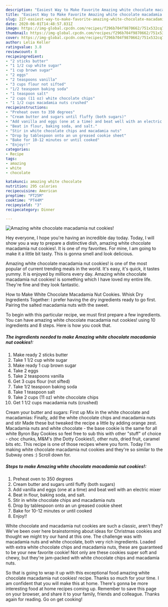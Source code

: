 ```yaml
---
description: "Easiest Way to Make Favorite Amazing white chocolate macadamia nut cookies!"
title: "Easiest Way to Make Favorite Amazing white chocolate macadamia nut cookies!"
slug: 227-easiest-way-to-make-favorite-amazing-white-chocolate-macadamia-nut-cookies
date: 2020-06-01T14:48:57.831Z
image: https://img-global.cpcdn.com/recipes/f296b704f9870662/751x532cq70/amazing-white-chocolate-macadamia-nut-cookies-recipe-main-photo.jpg
thumbnail: https://img-global.cpcdn.com/recipes/f296b704f9870662/751x532cq70/amazing-white-chocolate-macadamia-nut-cookies-recipe-main-photo.jpg
cover: https://img-global.cpcdn.com/recipes/f296b704f9870662/751x532cq70/amazing-white-chocolate-macadamia-nut-cookies-recipe-main-photo.jpg
author: Lelia Keller
ratingvalue: 3.8
reviewcount: 8
recipeingredient:
- "2 sticks butter"
- "1 1/2 cup white sugar"
- "1 cup brown sugar"
- "2 eggs"
- "2 teaspoons vanilla"
- "3 cups flour not sifted"
- "1/2 teaspoon baking soda"
- "1 teaspoon salt"
- "2 cups (11 oz) white chocolate chips"
- "1 1/2 cups macadamia nuts crushed"
recipeinstructions:
- "Preheat oven to 350 degrees"
- "Cream butter and sugars until fluffy (both sugars)"
- "Add vanilla and eggs (one at a time) and beat well with an electric mixer"
- "Beat in flour, baking soda, and salt."
- "Stir in white chocolate chips and macadamia nuts"
- "Drop by tablespoon onto an un greased cookie sheet"
- "Bake for 10-12 minutes or until cooked"
- "Enjoy!!"
categories:
- Recipe
tags:
- amazing
- white
- chocolate

katakunci: amazing white chocolate 
nutrition: 295 calories
recipecuisine: American
preptime: "PT25M"
cooktime: "PT44M"
recipeyield: "3"
recipecategory: Dinner

---
```



![Amazing white chocolate macadamia nut cookies!](https://img-global.cpcdn.com/recipes/f296b704f9870662/751x532cq70/amazing-white-chocolate-macadamia-nut-cookies-recipe-main-photo.jpg)

Hey everyone, I hope you're having an incredible day today. Today, I will show you a way to prepare a distinctive dish, amazing white chocolate macadamia nut cookies!. It is one of my favorites. For mine, I am going to make it a little bit tasty. This is gonna smell and look delicious.

Amazing white chocolate macadamia nut cookies! is one of the most popular of current trending meals in the world. It's easy, it's quick, it tastes yummy. It is enjoyed by millions every day. Amazing white chocolate macadamia nut cookies! is something which I have loved my entire life. They're fine and they look fantastic.

How to Make White Chocolate Macadamia Nut Cookies. Whisk Dry Ingredients Together: I prefer having the dry ingredients ready to go first. Pairing the salted macadamia nuts with the sweet.


To begin with this particular recipe, we must first prepare a few ingredients. You can have amazing white chocolate macadamia nut cookies! using 10 ingredients and 8 steps. Here is how you cook that.

<!--inarticleads1-->

##### The ingredients needed to make Amazing white chocolate macadamia nut cookies!:

1. Make ready 2 sticks butter
1. Take 1 1/2 cup white sugar
1. Make ready 1 cup brown sugar
1. Take 2 eggs
1. Take 2 teaspoons vanilla
1. Get 3 cups flour (not sifted)
1. Take 1/2 teaspoon baking soda
1. Take 1 teaspoon salt
1. Take 2 cups (11 oz) white chocolate chips
1. Get 1 1/2 cups macadamia nuts (crushed)


Cream your butter and sugars: First up Mix in the white chocolate and macadamias: Finally, add the white chocolate chips and macadamia nuts and stir Made these but tweaked the recipe a little by adding orange zest. Macadamia nuts and white chocolate - the base cookie is the same for all white Byron Bay Cookies so feel free to sub this with other &#34;stuff&#34; of choice - choc chunks, M&amp;M&#39;s (the Dotty Cookies!), other nuts, dried fruit, caramel bits etc. This recipe is one of those recipes where you form. Today I&#39;m making white chocolate macadamia nut cookies and they&#39;re so similar to the Subway ones :) Scroll down for. 

<!--inarticleads2-->

##### Steps to make Amazing white chocolate macadamia nut cookies!:

1. Preheat oven to 350 degrees
1. Cream butter and sugars until fluffy (both sugars)
1. Add vanilla and eggs (one at a time) and beat well with an electric mixer
1. Beat in flour, baking soda, and salt.
1. Stir in white chocolate chips and macadamia nuts
1. Drop by tablespoon onto an un greased cookie sheet
1. Bake for 10-12 minutes or until cooked
1. Enjoy!!


White chocolate and macadamia nut cookies are such a classic, aren&#39;t they? We&#39;ve been over here brainstorming about ideas for Christmas cookies and thought we might try our hand at this one. The challenge was with macadamia nuts and white chocolate, both very rich ingredients. Loaded with extra white chocolate chips and macadamia nuts, these are guaranteed to be your new favorite cookie! Not only are these cookies super soft and chewy, but they&#39;re jam-packed with white chocolate chips and macadamia nuts. 

So that is going to wrap it up with this exceptional food amazing white chocolate macadamia nut cookies! recipe. Thanks so much for your time. I am confident that you will make this at home. There's gonna be more interesting food at home recipes coming up. Remember to save this page on your browser, and share it to your family, friends and colleague. Thanks again for reading. Go on get cooking!
